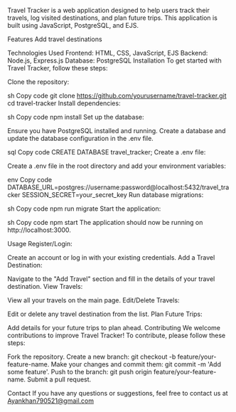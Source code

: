Travel Tracker is a web application designed to help users track their travels, log visited destinations, and plan future trips. This application is built using JavaScript, PostgreSQL, and EJS.

Features
Add travel destinations

Technologies Used
Frontend: HTML, CSS, JavaScript, EJS
Backend: Node.js, Express.js
Database: PostgreSQL
Installation
To get started with Travel Tracker, follow these steps:

Clone the repository:

sh
Copy code
git clone https://github.com/yourusername/travel-tracker.git
cd travel-tracker
Install dependencies:

sh
Copy code
npm install
Set up the database:

Ensure you have PostgreSQL installed and running. Create a database and update the database configuration in the .env file.

sql
Copy code
CREATE DATABASE travel_tracker;
Create a .env file:

Create a .env file in the root directory and add your environment variables:

env
Copy code
DATABASE_URL=postgres://username:password@localhost:5432/travel_tracker
SESSION_SECRET=your_secret_key
Run database migrations:

sh
Copy code
npm run migrate
Start the application:

sh
Copy code
npm start
The application should now be running on http://localhost:3000.

Usage
Register/Login:

Create an account or log in with your existing credentials.
Add a Travel Destination:

Navigate to the "Add Travel" section and fill in the details of your travel destination.
View Travels:

View all your travels on the main page.
Edit/Delete Travels:

Edit or delete any travel destination from the list.
Plan Future Trips:

Add details for your future trips to plan ahead.
Contributing
We welcome contributions to improve Travel Tracker! To contribute, please follow these steps:

Fork the repository.
Create a new branch: git checkout -b feature/your-feature-name.
Make your changes and commit them: git commit -m 'Add some feature'.
Push to the branch: git push origin feature/your-feature-name.
Submit a pull request.

Contact
If you have any questions or suggestions, feel free to contact us at Ayankhan790521@gmail.com
